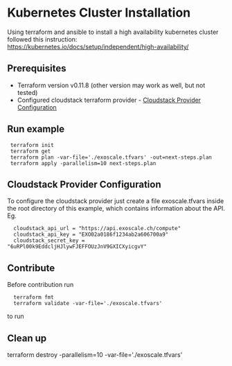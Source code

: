 # Kubernetes Cluster Installation

Using terraform and ansible to install a high availability kubernetes cluster followed this instruction: https://kubernetes.io/docs/setup/independent/high-availability/

## Prerequisites

* Terraform version v0.11.8 (other version may work as well, but not tested)
* Configured cloudstack terraform provider - [Cloudstack Provider Configuration](#cloudstack-provider-configuration)

## Run example

     terraform init
     terraform get
     terraform plan -var-file='./exoscale.tfvars' -out=next-steps.plan
     terraform apply -parallelism=10 next-steps.plan

## Cloudstack Provider Configuration

To configure the cloudstack provider just create a file exoscale.tfvars inside the
root directory of this example, which contains information about the API. Eg.

      cloudstack_api_url = "https://api.exoscale.ch/compute"
      cloudstack_api_key = "EXO02a0186f1234ab2a606700a9"
      cloudstack_secret_key = "6uRPl00k9EddcljHJlywFJEFFOUzJnV9GXICXyicgvY"

## Contribute

Before contribution run

      terraform fmt
      terraform validate -var-file='./exoscale.tfvars'

to run

## Clean up

terraform destroy -parallelism=10 -var-file='./exoscale.tfvars'

